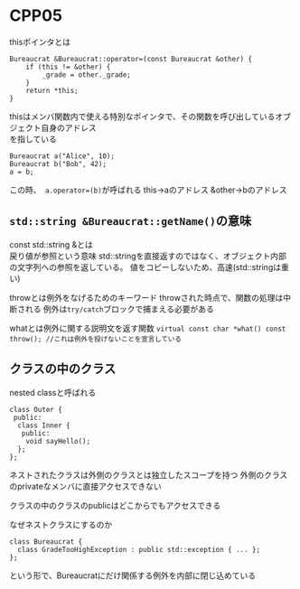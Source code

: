 # CPP05

thisポインタとは
```
Bureaucrat &Bureaucrat::operator=(const Bureaucrat &other) {
    if (this != &other) {
        _grade = other._grade;
    }
    return *this;
}
```
thisはメンバ関数内で使える特別なポインタで、その関数を呼び出しているオブジェクト自身のアドレス  
を指している
```
Bureaucrat a("Alice", 10);
Bureaucrat b("Bob", 42);
a = b;
```
この時、``` a.operator=(b)```が呼ばれる
this->aのアドレス
&other->bのアドレス

## ```std::string &Bureaucrat::getName()```の意味
const std::string &とは  
戻り値が参照という意味
std::stringを直接返すのではなく、オブジェクト内部の文字列への参照を返している。
値をコピーしないため、高速(std::stringは重い)

throwとは例外をなげるためのキーワード
throwされた時点で、関数の処理は中断される
例外は```try/catch```ブロックで捕まえる必要がある

whatとは例外に関する説明文を返す関数
```virtual const char *what() const throw(); //これは例外を投げないことを宣言している```

## クラスの中のクラス
nested classと呼ばれる
```
class Outer {
 public:
  class Inner {
   public:
    void sayHello();
  };
};
```
ネストされたクラスは外側のクラスとは独立したスコープを持つ
外側のクラスのprivateなメンバに直接アクセスできない

クラスの中のクラスのpublicはどこからでもアクセスできる

なぜネストクラスにするのか
```
class Bureaucrat {
  class GradeTooHighException : public std::exception { ... };
};
```
という形で、Bureaucratにだけ関係する例外を内部に閉じ込めている